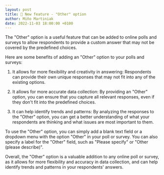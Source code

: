 ```yaml
---
layout: post
title: 📢 New feature - "Other" option
author: Miňo Martiniak
date: 2022-11-03 18:00:00 +0100
---
```

The "Other" option is a useful feature that can be added to online polls and surveys to allow respondents to provide a custom answer that may not be covered by the predefined choices.

Here are some benefits of adding an "Other" option to your polls and surveys:

1. It allows for more flexibility and creativity in answering: Respondents can provide their own unique responses that may not fit into any of the existing options.
2. It allows for more accurate data collection: By providing an "Other" option, you can ensure that you capture all relevant responses, even if they don't fit into the predefined choices.

3. It can help identify trends and patterns: By analyzing the responses to the "Other" option, you can get a better understanding of what your respondents are thinking and what issues are most important to them.

To use the "Other" option, you can simply add a blank text field or a dropdown menu with the option "Other" in your poll or survey. You can also specify a label for the "Other" field, such as "Please specify" or "Other (please describe)".

Overall, the "Other" option is a valuable addition to any online poll or survey, as it allows for more flexibility and accuracy in data collection, and can help identify trends and patterns in your respondents' answers.